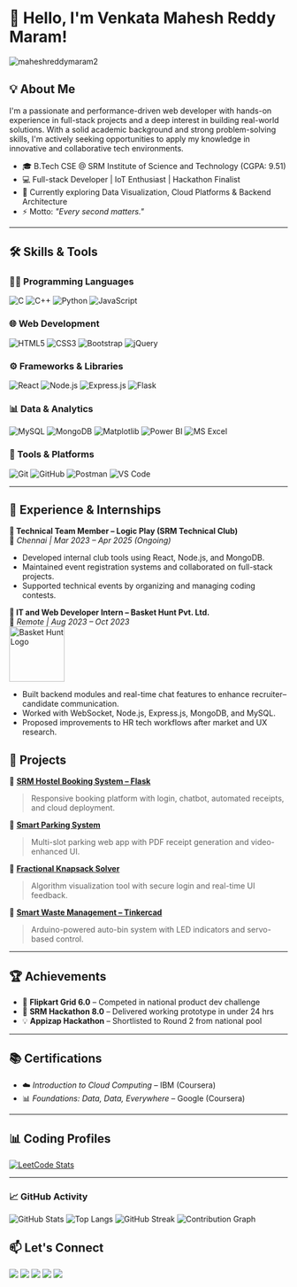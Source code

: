 # 👋 Hello, I'm Venkata Mahesh Reddy Maram!

<p align="left">
  <img src="https://komarev.com/ghpvc/?username=maheshreddymaram2&label=Profile%20views&color=0e75b6&style=flat" alt="maheshreddymaram2" />
</p>

## 💡 About Me

I'm a passionate and performance-driven web developer with hands-on experience in full-stack projects and a deep interest in building real-world solutions. With a solid academic background and strong problem-solving skills, I'm actively seeking opportunities to apply my knowledge in innovative and collaborative tech environments.

- 🎓 B.Tech CSE @ SRM Institute of Science and Technology (CGPA: 9.51)
- 💻 Full-stack Developer | IoT Enthusiast | Hackathon Finalist
- 🌱 Currently exploring Data Visualization, Cloud Platforms & Backend Architecture
- ⚡ Motto: *"Every second matters."*

---

## 🛠️ Skills & Tools

### 👨‍💻 Programming Languages  
![C](https://img.shields.io/badge/C-00599C?style=for-the-badge&logo=c&logoColor=white)
![C++](https://img.shields.io/badge/C++-00599C?style=for-the-badge&logo=c%2B%2B&logoColor=white)
![Python](https://img.shields.io/badge/Python-3670A0?style=for-the-badge&logo=python&logoColor=ffdd54)
![JavaScript](https://img.shields.io/badge/JavaScript-F7DF1E?style=for-the-badge&logo=javascript&logoColor=black)

### 🌐 Web Development  
![HTML5](https://img.shields.io/badge/HTML5-E34F26?style=for-the-badge&logo=html5&logoColor=white)
![CSS3](https://img.shields.io/badge/CSS3-1572B6?style=for-the-badge&logo=css3&logoColor=white)
![Bootstrap](https://img.shields.io/badge/Bootstrap-563D7C?style=for-the-badge&logo=bootstrap&logoColor=white)
![jQuery](https://img.shields.io/badge/jQuery-0769AD?style=for-the-badge&logo=jquery&logoColor=white)

### ⚙️ Frameworks & Libraries  
![React](https://img.shields.io/badge/React-20232A?style=for-the-badge&logo=react&logoColor=61DAFB)
![Node.js](https://img.shields.io/badge/Node.js-339933?style=for-the-badge&logo=nodedotjs&logoColor=white)
![Express.js](https://img.shields.io/badge/Express.js-000000?style=for-the-badge&logo=express&logoColor=white)
![Flask](https://img.shields.io/badge/Flask-000000?style=for-the-badge&logo=flask&logoColor=white)

### 📊 Data & Analytics  
![MySQL](https://img.shields.io/badge/MySQL-005C84?style=for-the-badge&logo=mysql&logoColor=white)
![MongoDB](https://img.shields.io/badge/MongoDB-4EA94B?style=for-the-badge&logo=mongodb&logoColor=white)
![Matplotlib](https://img.shields.io/badge/Matplotlib-11557C?style=for-the-badge&logo=python&logoColor=white)
![Power BI](https://img.shields.io/badge/Power%20BI-F2C811?style=for-the-badge&logo=powerbi&logoColor=black)
![MS Excel](https://img.shields.io/badge/Microsoft%20Excel-217346?style=for-the-badge&logo=microsoftexcel&logoColor=white)

### 🧰 Tools & Platforms  
![Git](https://img.shields.io/badge/Git-F05032?style=for-the-badge&logo=git&logoColor=white)
![GitHub](https://img.shields.io/badge/GitHub-181717?style=for-the-badge&logo=github&logoColor=white)
![Postman](https://img.shields.io/badge/Postman-FF6C37?style=for-the-badge&logo=postman&logoColor=white)
![VS Code](https://img.shields.io/badge/VSCode-007ACC?style=for-the-badge&logo=visual-studio-code&logoColor=white)

---

## 💼 Experience & Internships

**🔸 Technical Team Member – Logic Play (SRM Technical Club)**  
📍 *Chennai | Mar 2023 – Apr 2025 (Ongoing)*  
- Developed internal club tools using React, Node.js, and MongoDB.  
- Maintained event registration systems and collaborated on full-stack projects.  
- Supported technical events by organizing and managing coding contests.

**🔸 IT and Web Developer Intern – Basket Hunt Pvt. Ltd.**  
📍 *Remote | Aug 2023 – Oct 2023*  
<img src="https://www.baskethunt.com/wp-content/uploads/2020/12/cropped-logo-1.jpg" alt="Basket Hunt Logo" width="100"/>  

- Built backend modules and real-time chat features to enhance recruiter–candidate communication.  
- Worked with WebSocket, Node.js, Express.js, MongoDB, and MySQL.  
- Proposed improvements to HR tech workflows after market and UX research.
## 📌 Projects

🔹 [**SRM Hostel Booking System – Flask**](https://srm-hostel-booking-system-flask.onrender.com)  
> Responsive booking platform with login, chatbot, automated receipts, and cloud deployment.

🔹 [**Smart Parking System**](https://maheshreddymaram2.github.io/smart-parking-system/)  
> Multi-slot parking web app with PDF receipt generation and video-enhanced UI.

🔹 [**Fractional Knapsack Solver**](https://maheshreddymaram2.github.io/Fractional-Knapsack-Problem-Solver/)  
> Algorithm visualization tool with secure login and real-time UI feedback.

🔹 [**Smart Waste Management – Tinkercad**](https://www.tinkercad.com/things/7SXf85Zj3UG-smart-waste-management-system)  
> Arduino-powered auto-bin system with LED indicators and servo-based control.

---

## 🏆 Achievements

- 🧠 **Flipkart Grid 6.0** – Competed in national product dev challenge  
- 🚀 **SRM Hackathon 8.0** – Delivered working prototype in under 24 hrs  
- 💡 **Appizap Hackathon** – Shortlisted to Round 2 from national pool

---

## 📚 Certifications

- ☁️ *Introduction to Cloud Computing* – IBM (Coursera)  
- 📊 *Foundations: Data, Data, Everywhere* – Google (Coursera)

---

## 📊 Coding Profiles

[![LeetCode Stats](https://leetcard.jacoblin.cool/maheshreddymaram?ext=contest)](https://leetcode.com/u/maheshreddymaram/)

---
### 📈 GitHub Activity

![GitHub Stats](https://github-readme-stats.vercel.app/api?username=maheshreddymaram2&show_icons=true&theme=tokyonight)
![Top Langs](https://github-readme-stats.vercel.app/api/top-langs/?username=maheshreddymaram2&layout=compact&theme=tokyonight)
![GitHub Streak](https://streak-stats.demolab.com?user=maheshreddymaram2&theme=tokyonight&hide_border=false)
![Contribution Graph](https://github-profile-summary-cards.vercel.app/api/cards/profile-details?username=maheshreddymaram2&theme=tokyonight)


## 📫 Let's Connect

<p align="left">
  <a href="mailto:maheshreddy.maram23@gmail.com"><img src="https://img.shields.io/badge/Email-D14836?style=for-the-badge&logo=gmail&logoColor=white"/></a>
  <a href="https://www.linkedin.com/in/venkata-mahesh-reddy-maram-28039626b/"><img src="https://img.shields.io/badge/LinkedIn-0A66C2?style=for-the-badge&logo=linkedin&logoColor=white"/></a>
  <a href="https://leetcode.com/u/maheshreddymaram/"><img src="https://img.shields.io/badge/LeetCode-FFA116?style=for-the-badge&logo=leetcode&logoColor=black"/></a>
  <a href="https://github.com/maheshreddymaram2"><img src="https://img.shields.io/badge/GitHub-100000?style=for-the-badge&logo=github&logoColor=white"/></a>
  <a href="https://www.geeksforgeeks.org/user/maheshreddzjrv/"><img src="https://img.shields.io/badge/GeeksforGeeks-0F9D58?style=for-the-badge&logo=geeksforgeeks&logoColor=white"/></a>
</p>

